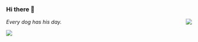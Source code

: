 ### Hi there 👋

<a href="#">
    <img align="right" src="https://github-readme-stats.vercel.app/api?username=yzy613&count_private=true&line_height=27&show_icons=true&title_color=79d4fd&icon_color=ffd700&text_color=fffacd&bg_color=60,161616,484848" />
</a>

*Every dog has his day.*

<a href="#">
    <img align="left" src="https://github-readme-stats.vercel.app/api/top-langs/?username=yzy613&layout=compact" />
</a>

<!--
**yzy613/yzy613** is a ✨ _special_ ✨ repository because its `README.md` (this file) appears on your GitHub profile.

Here are some ideas to get you started:

- 🔭 I’m currently working on ...
- 🌱 I’m currently learning ...
- 👯 I’m looking to collaborate on ...
- 🤔 I’m looking for help with ...
- 💬 Ask me about ...
- 📫 How to reach me: ...
- 😄 Pronouns: ...
- ⚡ Fun fact: ...
-->
